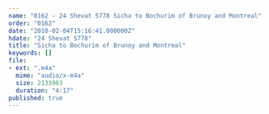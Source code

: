 ```yaml
---
name: "0162 - 24 Shevat 5778 Sicha to Bochurim of Brunoy and Montreal"
order: "0162"
date: "2018-02-04T15:16:41.000000Z"
hdate: "24 Shevat 5778"
title: "Sicha to Bochurim of Brunoy and Montreal"
keywords: []
file:
- ext: ".m4a"
  mime: "audio/x-m4a"
  size: 2133963
  duration: "4:17"
published: true
---
```



